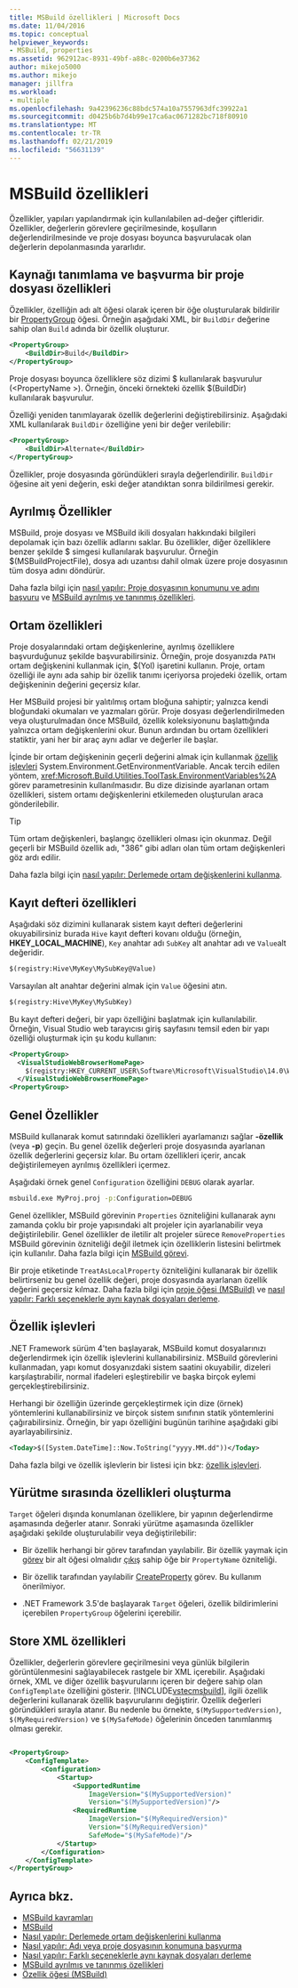 ```yaml
---
title: MSBuild özellikleri | Microsoft Docs
ms.date: 11/04/2016
ms.topic: conceptual
helpviewer_keywords:
- MSBuild, properties
ms.assetid: 962912ac-8931-49bf-a88c-0200b6e37362
author: mikejo5000
ms.author: mikejo
manager: jillfra
ms.workload:
- multiple
ms.openlocfilehash: 9a42396236c88bdc574a10a7557963dfc39922a1
ms.sourcegitcommit: d0425b6b7d4b99e17ca6ac0671282bc718f80910
ms.translationtype: MT
ms.contentlocale: tr-TR
ms.lasthandoff: 02/21/2019
ms.locfileid: "56631139"
---
```

# <a name="msbuild-properties"></a>MSBuild özellikleri
Özellikler, yapıları yapılandırmak için kullanılabilen ad-değer çiftleridir. Özellikler, değerlerin görevlere geçirilmesinde, koşulların değerlendirilmesinde ve proje dosyası boyunca başvurulacak olan değerlerin depolanmasında yararlıdır.

## <a name="define-and-reference-properties-in-a-project-file"></a>Kaynağı tanımlama ve başvurma bir proje dosyası özellikleri
 Özellikler, özelliğin adı alt öğesi olarak içeren bir öğe oluşturularak bildirilir bir [PropertyGroup](../msbuild/propertygroup-element-msbuild.md) öğesi. Örneğin aşağıdaki XML, bir `BuildDir` değerine sahip olan `Build` adında bir özellik oluşturur.

```xml
<PropertyGroup>
    <BuildDir>Build</BuildDir>
</PropertyGroup>
```

 Proje dosyası boyunca özelliklere söz dizimi $ kullanılarak başvurulur (\<PropertyName >). Örneğin, önceki örnekteki özellik $(BuildDir) kullanılarak başvurulur.

 Özelliği yeniden tanımlayarak özellik değerlerini değiştirebilirsiniz. Aşağıdaki XML kullanılarak `BuildDir` özelliğine yeni bir değer verilebilir:

```xml
<PropertyGroup>
    <BuildDir>Alternate</BuildDir>
</PropertyGroup>
```

 Özellikler, proje dosyasında göründükleri sırayla değerlendirilir. `BuildDir` öğesine ait yeni değerin, eski değer atandıktan sonra bildirilmesi gerekir.

## <a name="reserved-properties"></a>Ayrılmış Özellikler
 MSBuild, proje dosyası ve MSBuild ikili dosyaları hakkındaki bilgileri depolamak için bazı özellik adlarını saklar. Bu özellikler, diğer özelliklere benzer şekilde $ simgesi kullanılarak başvurulur. Örneğin $(MSBuildProjectFile), dosya adı uzantısı dahil olmak üzere proje dosyasının tüm dosya adını döndürür.

 Daha fazla bilgi için [nasıl yapılır: Proje dosyasının konumunu ve adını başvuru](../msbuild/how-to-reference-the-name-or-location-of-the-project-file.md) ve [MSBuild ayrılmış ve tanınmış özellikleri](../msbuild/msbuild-reserved-and-well-known-properties.md).

## <a name="environment-properties"></a>Ortam özellikleri
 Proje dosyalarındaki ortam değişkenlerine, ayrılmış özelliklere başvurduğunuz şekilde başvurabilirsiniz. Örneğin, proje dosyanızda `PATH` ortam değişkenini kullanmak için, $(Yol) işaretini kullanın. Proje, ortam özelliği ile aynı ada sahip bir özellik tanımı içeriyorsa projedeki özellik, ortam değişkeninin değerini geçersiz kılar.

 Her MSBuild projesi bir yalıtılmış ortam bloğuna sahiptir; yalnızca kendi bloğundaki okumaları ve yazmaları görür.  Proje dosyası değerlendirilmeden veya oluşturulmadan önce MSBuild, özellik koleksiyonunu başlattığında yalnızca ortam değişkenlerini okur. Bunun ardından bu ortam özellikleri statiktir, yani her bir araç aynı adlar ve değerler ile başlar.

 İçinde bir ortam değişkeninin geçerli değerini almak için kullanmak [özellik işlevleri](../msbuild/property-functions.md) System.Environment.GetEnvironmentVariable. Ancak tercih edilen yöntem, <xref:Microsoft.Build.Utilities.ToolTask.EnvironmentVariables%2A> görev parametresinin kullanılmasıdır. Bu dize dizisinde ayarlanan ortam özellikleri, sistem ortamı değişkenlerini etkilemeden oluşturulan araca gönderilebilir.

> [!TIP]
>  Tüm ortam değişkenleri, başlangıç özellikleri olması için okunmaz. Değil geçerli bir MSBuild özellik adı, "386" gibi adları olan tüm ortam değişkenleri göz ardı edilir.

 Daha fazla bilgi için [nasıl yapılır: Derlemede ortam değişkenlerini kullanma](../msbuild/how-to-use-environment-variables-in-a-build.md).

## <a name="registry-properties"></a>Kayıt defteri özellikleri
 Aşağıdaki söz dizimini kullanarak sistem kayıt defteri değerlerini okuyabilirsiniz burada `Hive` kayıt defteri kovanı olduğu (örneğin, **HKEY_LOCAL_MACHINE**), `Key` anahtar adı `SubKey` alt anahtar adı ve `Value`alt değeridir.

```xml
$(registry:Hive\MyKey\MySubKey@Value)
```

 Varsayılan alt anahtar değerini almak için `Value` öğesini atın.

```xml
$(registry:Hive\MyKey\MySubKey)
```

 Bu kayıt defteri değeri, bir yapı özelliğini başlatmak için kullanılabilir. Örneğin, Visual Studio web tarayıcısı giriş sayfasını temsil eden bir yapı özelliği oluşturmak için şu kodu kullanın:

```xml
<PropertyGroup>
  <VisualStudioWebBrowserHomePage>
    $(registry:HKEY_CURRENT_USER\Software\Microsoft\VisualStudio\14.0\WebBrowser@HomePage)
  </VisualStudioWebBrowserHomePage>
<PropertyGroup>
```

## <a name="global-properties"></a>Genel Özellikler
 MSBuild kullanarak komut satırındaki özellikleri ayarlamanızı sağlar **-özellik** (veya **-p**) geçin. Bu genel özellik değerleri proje dosyasında ayarlanan özellik değerlerini geçersiz kılar. Bu ortam özellikleri içerir, ancak değiştirilemeyen ayrılmış özellikleri içermez.

 Aşağıdaki örnek genel `Configuration` özelliğini `DEBUG` olarak ayarlar.

```cmd
msbuild.exe MyProj.proj -p:Configuration=DEBUG
```

 Genel özellikler, MSBuild görevinin `Properties` özniteliğini kullanarak aynı zamanda çoklu bir proje yapısındaki alt projeler için ayarlanabilir veya değiştirilebilir. Genel özellikler de iletilir alt projeler sürece `RemoveProperties` MSBuild görevinin özniteliği değil iletmek için özelliklerin listesini belirtmek için kullanılır. Daha fazla bilgi için [MSBuild görevi](../msbuild/msbuild-task.md).

 Bir proje etiketinde `TreatAsLocalProperty` özniteliğini kullanarak bir özellik belirtirseniz bu genel özellik değeri, proje dosyasında ayarlanan özellik değerini geçersiz kılmaz. Daha fazla bilgi için [proje öğesi (MSBuild)](../msbuild/project-element-msbuild.md) ve [nasıl yapılır: Farklı seçeneklerle aynı kaynak dosyaları derleme](../msbuild/how-to-build-the-same-source-files-with-different-options.md).

## <a name="property-functions"></a>Özellik işlevleri
 .NET Framework sürüm 4'ten başlayarak, MSBuild komut dosyalarınızı değerlendirmek için özellik işlevlerini kullanabilirsiniz. MSBuild görevlerini kullanmadan, yapı komut dosyanızdaki sistem saatini okuyabilir, dizeleri karşılaştırabilir, normal ifadeleri eşleştirebilir ve başka birçok eylemi gerçekleştirebilirsiniz.

 Herhangi bir özelliğin üzerinde gerçekleştirmek için dize (örnek) yöntemlerini kullanabilirsiniz ve birçok sistem sınıfının statik yöntemlerini çağırabilirsiniz. Örneğin, bir yapı özelliğini bugünün tarihine aşağıdaki gibi ayarlayabilirsiniz.

```xml
<Today>$([System.DateTime]::Now.ToString("yyyy.MM.dd"))</Today>
```

 Daha fazla bilgi ve özellik işlevlerin bir listesi için bkz: [özellik işlevleri](../msbuild/property-functions.md).

## <a name="create-properties-during-execution"></a>Yürütme sırasında özellikleri oluşturma
 `Target` öğeleri dışında konumlanan özelliklere, bir yapının değerlendirme aşamasında değerler atanır. Sonraki yürütme aşamasında özellikler aşağıdaki şekilde oluşturulabilir veya değiştirilebilir:

-   Bir özellik herhangi bir görev tarafından yayılabilir. Bir özellik yaymak için [görev](../msbuild/task-element-msbuild.md) bir alt öğesi olmalıdır [çıkış](../msbuild/output-element-msbuild.md) sahip öğe bir `PropertyName` özniteliği.

-   Bir özellik tarafından yayılabilir [CreateProperty](../msbuild/createproperty-task.md) görev. Bu kullanım önerilmiyor.

-   .NET Framework 3.5'de başlayarak `Target` öğeleri, özellik bildirimlerini içerebilen `PropertyGroup` öğelerini içerebilir.

## <a name="store-xml-in-properties"></a>Store XML özellikleri
 Özellikler, değerlerin görevlere geçirilmesini veya günlük bilgilerin görüntülenmesini sağlayabilecek rastgele bir XML içerebilir. Aşağıdaki örnek, XML ve diğer özellik başvurularını içeren bir değere sahip olan `ConfigTemplate` özelliğini gösterir. [!INCLUDE[vstecmsbuild](../extensibility/internals/includes/vstecmsbuild_md.md)], ilgili özellik değerlerini kullanarak özellik başvurularını değiştirir. Özellik değerleri göründükleri sırayla atanır. Bu nedenle bu örnekte, `$(MySupportedVersion)`, `$(MyRequiredVersion)` ve `$(MySafeMode)` öğelerinin önceden tanımlanmış olması gerekir.

```xml

<PropertyGroup>
    <ConfigTemplate>
        <Configuration>
            <Startup>
                <SupportedRuntime
                    ImageVersion="$(MySupportedVersion)"
                    Version="$(MySupportedVersion)"/>
                <RequiredRuntime
                    ImageVersion="$(MyRequiredVersion)"
                    Version="$(MyRequiredVersion)"
                    SafeMode="$(MySafeMode)"/>
            </Startup>
        </Configuration>
    </ConfigTemplate>
</PropertyGroup>
```

## <a name="see-also"></a>Ayrıca bkz.
- [MSBuild kavramları](../msbuild/msbuild-concepts.md)
- [MSBuild](../msbuild/msbuild.md)
- [Nasıl yapılır: Derlemede ortam değişkenlerini kullanma](../msbuild/how-to-use-environment-variables-in-a-build.md)
- [Nasıl yapılır: Adı veya proje dosyasının konumuna başvurma](../msbuild/how-to-reference-the-name-or-location-of-the-project-file.md)
- [Nasıl yapılır: Farklı seçeneklerle aynı kaynak dosyaları derleme](../msbuild/how-to-build-the-same-source-files-with-different-options.md)
- [MSBuild ayrılmış ve tanınmış özellikleri](../msbuild/msbuild-reserved-and-well-known-properties.md)
- [Özellik öğesi (MSBuild)](../msbuild/property-element-msbuild.md)

